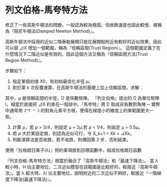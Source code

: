 # 列文伯格-馬夸特方法

修正了一些高斯牛頓法的問題，一般認為較為穩固，但收斂速度也因此較慢，被稱為『阻尼牛頓法(Damped Newton Method)』。

高斯牛頓法中採用的近似二階泰勒展開只能在展開點附近有較好的近似效果，因此可以替 ⊿X 增加一個範圍，稱為『信賴區間(Trust Region)』。
這個範圍定義了在什麼情況下二階近似是有效的，因此這個方法又稱為『信賴區間方法(Trust Region Method)』。

步驟如下：

1. 指定某個初值 X0，和初始最佳化半徑 μ。
2. 對於第 k 次反覆運算，在高斯牛頓法的基礎上加上信賴區間，求解：

其中，μ 是信賴區間的半徑，D 是係數矩陣。
『列文伯格』提出的 D 為單位矩陣 I，相當於直接把 ⊿X 約束在一個球中。『馬夸特』將 D 取成非負數對角陣 ─ 實際中通常用 `J^T * J` 的對角元素平方根，使得在梯度小的維度上約束範圍更大一些。

3. 計算 ρ，若 ρ > 3/4，則設定 μ = 2μ;若 ρ < 1/4，則設定 μ = 0.5μ。
4. 若 ρ 大於某設定值，則認為近似可行，令 X_k+1 = Xk + ⊿Xk。
5. 判斷演算法是否收斂，若不收斂，則傳回第 2 步，否則結束。

使用『拉格朗日乘子(λ)』把約束項放到目標函數中，組成拉格朗日函數

『列文伯格-馬夸特方法』相當於融合了『高斯牛頓法』和『最速下降法』。
當 λ 較小時，H 佔主要地位，二次近似模型在該範圍是比較好的，較接近『高斯牛頓法』。當 λ 較大時，λI 佔主要地位，說明附近的二次近似不夠好，較接近『一階梯度下降法(最速下降法)』。